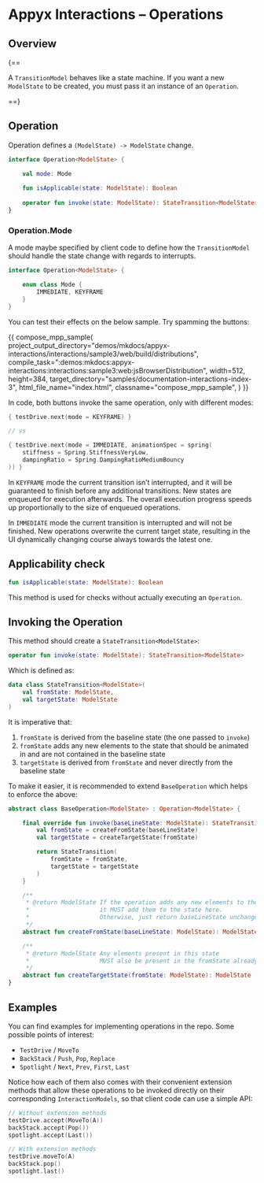 # Appyx Interactions – Operations


## Overview

{==

A `TransitionModel` behaves like a state machine. If you want a new `ModelState` to be created, you must pass it an instance of an `Operation`.

==}


## Operation

Operation defines a `(ModelState) -> ModelState` change.


```kotlin
interface Operation<ModelState> {

    val mode: Mode
    
    fun isApplicable(state: ModelState): Boolean
    
    operator fun invoke(state: ModelState): StateTransition<ModelState>
}
```

### Operation.Mode

A mode maybe specified by client code to define how the `TransitionModel` should handle the state change with regards to interrupts. 

```kotlin
interface Operation<ModelState> {

    enum class Mode {
        IMMEDIATE, KEYFRAME
    }
}
```

You can test their effects on the below sample. Try spamming the buttons:

{{
    compose_mpp_sample(
        project_output_directory="demos/mkdocs/appyx-interactions/interactions/sample3/web/build/distributions",
        compile_task=":demos:mkdocs:appyx-interactions:interactions:sample3:web:jsBrowserDistribution",
        width=512,
        height=384,
        target_directory="samples/documentation-interactions-index-3",
        html_file_name="index.html",
        classname="compose_mpp_sample",
    )
}}

In code, both buttons invoke the same operation, only with different modes:

```kotlin
{ testDrive.next(mode = KEYFRAME) }

// vs

{ testDrive.next(mode = IMMEDIATE, animationSpec = spring(
    stiffness = Spring.StiffnessVeryLow,
    dampingRatio = Spring.DampingRatioMediumBouncy
)) }
```

In `KEYFRAME` mode the current transition isn’t interrupted, and it will be guaranteed to finish before any additional transitions. New states are enqueued for execution afterwards. The overall execution progress speeds up proportionally to the size of enqueued operations.

In `IMMEDIATE` mode the current transition is interrupted and will not be finished. New operations overwrite the current target state, resulting in the UI dynamically changing course always towards the latest one.


## Applicability check

```kotlin
fun isApplicable(state: ModelState): Boolean
```

This method is used for checks without actually executing an `Operation`. 


## Invoking the Operation

This method should create a `StateTransition<ModelState>`:

```kotlin
operator fun invoke(state: ModelState): StateTransition<ModelState>
```

Which is defined as:

```kotlin
data class StateTransition<ModelState>(
    val fromState: ModelState,
    val targetState: ModelState
)
```

It is imperative that:

1. `fromState` is derived from the baseline state (the one passed to `invoke`)
2. `fromState` adds any new elements to the state that should be animated in and are not contained in the baseline state
3. `targetState` is derived from `fromState` and never directly from the baseline state

To make it easier, it is recommended to extend `BaseOperation` which helps to enforce the above:

```kotlin
abstract class BaseOperation<ModelState> : Operation<ModelState> {

    final override fun invoke(baseLineState: ModelState): StateTransition<ModelState> {
        val fromState = createFromState(baseLineState)
        val targetState = createTargetState(fromState)

        return StateTransition(
            fromState = fromState,
            targetState = targetState
        )
    }

    /**
     * @return ModelState If the operation adds any new elements to the scene,
     *                    it MUST add them to the state here.
     *                    Otherwise, just return baseLineState unchanged.
     */
    abstract fun createFromState(baseLineState: ModelState): ModelState

    /**
     * @return ModelState Any elements present in this state
     *                    MUST also be present in the fromState already.
     */
    abstract fun createTargetState(fromState: ModelState): ModelState
}
```


## Examples

You can find examples for implementing operations in the repo. Some possible points of interest:

- `TestDrive` / `MoveTo`
- `BackStack` / `Push`, `Pop`, `Replace`
- `Spotlight` / `Next`, `Prev`, `First`, `Last`

Notice how each of them also comes with their convenient extension methods that allow these operations to be invoked directly on their corresponding `InteractionModels`, so that client code can use a simple API:

```kotlin
// Without extension methods
testDrive.accept(MoveTo(A))
backStack.accept(Pop())
spotlight.accept(Last())

// With extension methods
testDrive.moveTo(A)
backStack.pop()
spotlight.last() 
```

